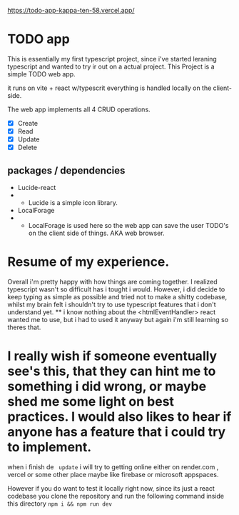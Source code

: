 https://todo-app-kappa-ten-58.vercel.app/
# TODO app
This is essentially my first typescript project, since i've started leraning typescript and wanted to try ir out on a actual project.
This Project is a simple TODO web app.

it runs on vite + react w/typescrit
everything is handled locally on the client-side.

The web app implements all 4 CRUD operations.
  
- [x] Create
- [x] Read
- [x] Update
- [x] Delete

## packages / dependencies
- Lucide-react
- - Lucide is a simple icon library.
- LocalForage
- - LocalForage is used here so the web app can save the user TODO's on the client side of things. AKA web browser.
 

# Resume of my experience.
Overall i'm pretty happy with how things are coming together. I realized typescript wasn't so difficult has i tought i would.
However, i did decide to keep typing as simple as possible and tried not to make a shitty codebase, whilst my brain felt i shouldn't try to use typescript features that i don't understand yet.
** i know nothing about the <htmlEventHandler<HtmlButtonElement>> react wanted me to use, but i had to used it anyway but again i'm still learning so theres that.

# I really wish if someone eventually see's this, that they can hint me to something i did wrong, or maybe shed me some light on best practices. I would also likes to hear if anyone has a feature that i could try to implement.
when i finish de ```
update``` i will try to getting online either on render.com , vercel or some other place maybe like firebase or microsoft appspaces.

However if you do want to test it locally right now, since its just a react codebase you clone the repository and run the following command inside this directory ```npm i && npm run dev```
